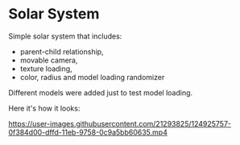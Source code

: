 # Solar System
Simple solar system that includes:
- parent-child relationship,
- movable camera,
- texture loading,
- color, radius and model loading randomizer

Different models were added just to test model loading.

Here it's how it looks:

https://user-images.githubusercontent.com/21293825/124925757-0f384d00-dffd-11eb-9758-0c9a5bb60635.mp4
